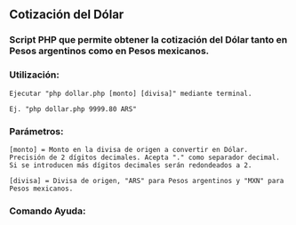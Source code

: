 ## Cotización del Dólar
### Script PHP que permite obtener la cotización del Dólar tanto en Pesos argentinos como en Pesos mexicanos.

### Utilización:

	Ejecutar "php dollar.php [monto] [divisa]" mediante terminal.
	
	Ej.	"php dollar.php 9999.80 ARS"
	
### Parámetros:	
	
	[monto] = Monto en la divisa de origen a convertir en Dólar.
	Precisión de 2 dígitos decimales. Acepta "." como separador decimal.
	Si se introducen más dígitos decimales serán redondeados a 2.
			  
	[divisa] = Divisa de origen, "ARS" para Pesos argentinos y "MXN" para Pesos mexicanos.
	
### Comando Ayuda:
